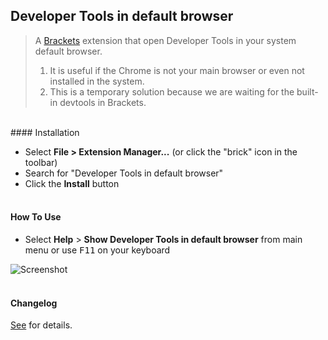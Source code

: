 ## Developer Tools in default browser

>A [Brackets](https://github.com/adobe/brackets) extension that open Developer Tools in your system default browser. <br/>
> 1. It is useful if the Chrome is not your main browser or even not installed in the system. <br/>
> 2. This is a temporary solution because we are waiting for the built-in devtools in Brackets.

<br />
#### Installation

* Select **File > Extension Manager...** (or click the "brick" icon in the toolbar)
* Search for "Developer Tools in default browser"
* Click the **Install** button<br /><br />

#### How To Use
- Select **Help** > **Show Developer Tools in default browser** from main menu or use <kbd>F11</kbd> on your keyboard

![Screenshot](https://github.com/anephew/brackets-devtools-browser/raw/master/howto.gif)<br /><br />

#### Changelog
[See](CHANGELOG.md) for details.
